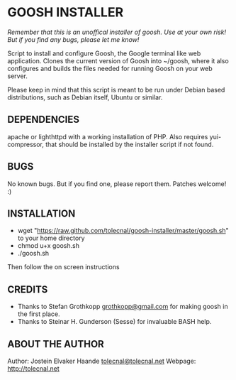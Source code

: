 GOOSH INSTALLER
=====

*Remember that this is an unoffical installer of goosh. Use at your own risk! But if you find any bugs, please let me know!*

Script to install and configure Goosh, the Google terminal like web
application. Clones the current version of Goosh into ~/goosh, where
it also configures and builds the files needed for running Goosh on
your web server.

Please keep in mind that this script is meant to be run under Debian
based distributions, such as Debian itself, Ubuntu or similar.

## DEPENDENCIES

apache or lighthttpd with a working installation of PHP. Also requires yui-compressor, that should be installed by the installer script if not found.

## BUGS

No known bugs. But if you find one, please report them. Patches welcome! :)

## INSTALLATION

* wget "https://raw.github.com/tolecnal/goosh-installer/master/goosh.sh" to your home directory
* chmod u+x goosh.sh
* ./goosh.sh

Then follow the on screen instructions

## CREDITS

* Thanks to Stefan Grothkopp <grothkopp@gmail.com> for making goosh in the first place.
* Thanks to Steinar H. Gunderson (Sesse) for invaluable BASH help.

## ABOUT THE AUTHOR

Author: Jostein Elvaker Haande <tolecnal@tolecnal.net>
Webpage: http://tolecnal.net
